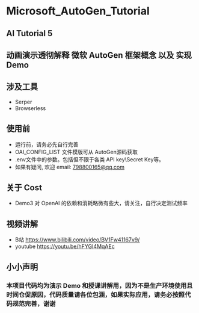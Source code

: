 # Microsoft_AutoGen_Tutorial


## AI Tutorial 5  
## 动画演示透彻解释  微软 AutoGen 框架概念 以及 实现Demo 

 ## 涉及工具
* Serper
* Browserless

## 使用前
* 运行前，请务必先自行完善
* OAI_CONFIG_LIST 文件模版可从 AutoGen源码获取
* .env文件中的参数。包括但不限于各类 API key\Secret Key等。
* 如果有疑问, 欢迎 email: 798800165@qq.com

## 关于 Cost
* Demo3 对 OpenAI 的依赖和消耗略微有些大，请关注，自行决定测试频率

## 视频讲解
* B站       https://www.bilibili.com/video/BV1Fw41167v9/
* youtube   https://youtu.be/hFYGI4MqAEc

## 小小声明

### 本项目代码均为演示 Demo 和授课讲解用，因为不是生产环境使用且时间仓促原因，代码质量请各位包涵，如果实际应用，请务必按照代码规范完善，谢谢
